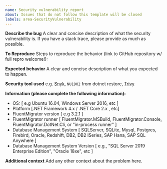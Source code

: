 ```yaml
---
name: Security vulnerability report
about: Issues that do not follow this template will be closed
labels: area-SecurityVulnerability
---
```


**Describe the bug**
A clear and concise description of what the security vulnerability is.  If you have a stack trace, please provide as much as possible.

**To Reproduce**
Steps to reproduce the behavior (link to GitHub repository w/ full repro welcome!):

**Expected behavior**
A clear and concise description of what you expected to happen.

**Security tool used**
e.g. [Snyk](https://snyk.io/), `NU1902` from dotnet restore, [Trivy](https://github.com/aquasecurity/trivy)

**Information (please complete the following information):**
 - OS: [ e.g Ubuntu 16.04, Windows Server 2016, etc ]
 - Platform [.NET Framework 4.x / .NET Core 2.x , etc]
 - FluentMigrator version [ e.g 3.2.1 ]
 - FluentMigrator runner [ FluentMigrator.MSBuild, FluentMigrator.Console, FluentMigrator.DotNet.Cli, or "in-process runner" ]
 - Database Management System [ SQLServer, SQLite, Mysql, Postgres, Firebird, Oracle, Redshift, DB2, DB2 ISeries, SAP Hana, SAP SQL Anywhere ]
 - Database Management System Version [ e.g., "SQL Server 2019 Enterprise Edition", "Oracle 18xe", etc ]

**Additional context**
Add any other context about the problem here.
